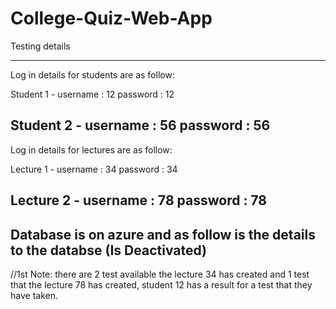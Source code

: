 # College-Quiz-Web-App

Testing details

-----------------------------------------------------------------------------
Log in details for students are as follow:

Student 1 - username : 12
	    password : 12

Student 2 - username : 56
	    password : 56
-----------------------------------------------------------------------------
Log in details for lectures are as follow:

Lecture 1 - username : 34
	    password : 34

Lecture 2 - username : 78
	    password : 78
-----------------------------------------------------------------------------
Database is on azure and as follow is the details to the databse (Is Deactivated)
-----------------------------------------------------------------------------

//1st Note: there are 2 test available the lecture 34 has created and 1 test that the lecture
78 has created, student 12 has a result for a test that they have taken.
